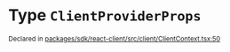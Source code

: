 # Type `ClientProviderProps`
<sub>Declared in [packages/sdk/react-client/src/client/ClientContext.tsx:50](https://github.com/dxos/dxos/blob/d2aae6ea4/packages/sdk/react-client/src/client/ClientContext.tsx#L50)</sub>






